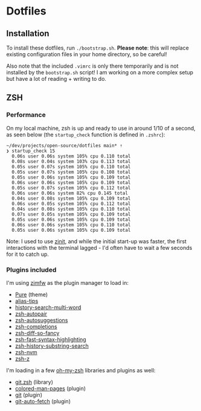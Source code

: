 # Dotfiles

## Installation

To install these dotfiles, run `./bootstrap.sh`. **Please note**: this will replace existing configuration files in your home directory, so be careful!

Also note that the included `.vimrc` is only there temporarily and is not installed by the `bootstrap.sh` script! I am working on a more complex setup but have a lot of reading + writing to do.

## ZSH

### Performance

On my local machine, zsh is up and ready to use in around 1/10 of a second, as seen below (the `startup_check` function is defined in `.zshrc`):

```shell
~/dev/projects/open-source/dotfiles main* ⇡
❯ startup_check 15
  0.06s user 0.06s system 105% cpu 0.110 total
  0.08s user 0.04s system 103% cpu 0.113 total
  0.05s user 0.07s system 105% cpu 0.110 total
  0.05s user 0.07s system 105% cpu 0.108 total
  0.05s user 0.06s system 105% cpu 0.109 total
  0.06s user 0.06s system 105% cpu 0.109 total
  0.05s user 0.07s system 105% cpu 0.112 total
  0.06s user 0.06s system 82% cpu 0.145 total
  0.04s user 0.08s system 105% cpu 0.109 total
  0.06s user 0.05s system 105% cpu 0.112 total
  0.04s user 0.08s system 105% cpu 0.110 total
  0.07s user 0.05s system 105% cpu 0.109 total
  0.05s user 0.06s system 105% cpu 0.109 total
  0.06s user 0.06s system 105% cpu 0.110 total
  0.05s user 0.06s system 105% cpu 0.109 total
```

Note: I used to use [zinit](https://github.com/zdharma-continuum/zinit), and while the initial start-up was faster, the first interactions
with the terminal lagged - I'd often have to wait a few seconds for it to catch up.

### Plugins included

I'm using [zimfw](https://github.com/zimfw/zimfw) as the plugin manager to load in:

* [Pure](https://github.com/sindresorhus/pure) (theme)
* [alias-tips](https://github.com/djui/alias-tips)
* [history-search-multi-word](https://github.com/zdharma-continuum/history-search-multi-word)
* [zsh-autopair](https://github.com/hlissner/zsh-autopair)
* [zsh-autosuggestions](https://github.com/zsh-users/zsh-autosuggestions)
* [zsh-completions](https://github.com/zsh-users/zsh-completions)
* [zsh-diff-so-fancy](https://github.com/zdharma-continuum/zsh-diff-so-fancy)
* [zsh-fast-syntax-highlighting](https://github.com/zdharma-continuum/fast-syntax-highlighting)
* [zsh-history-substring-search](zsh-users/zsh-history-substring-search)
* [zsh-nvm](https://github.com/sindresorhus/zsh-nvm)
* [zsh-z](https://github.com/agkozak/zsh-z)

I'm loading in a few [oh-my-zsh](https://github.com/ohmyzsh/ohmyzsh) libraries and plugins as well:

* [git.zsh](https://github.com/ohmyzsh/ohmyzsh/blob/master/lib/git.zsh) (library)
* [colored-man-pages](https://github.com/ohmyzsh/ohmyzsh/tree/master/plugins/colored-man-pages) (plugin)
* [git](https://github.com/ohmyzsh/ohmyzsh/tree/master/plugins/git) (plugin)
* [git-auto-fetch](https://github.com/ohmyzsh/ohmyzsh/tree/master/plugins/git-auto-fetch) (plugin)
